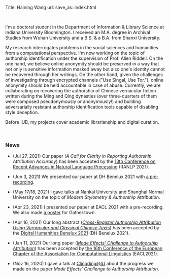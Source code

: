 Title: Haining Wang
url:
save_as: index.html

<br>

I'm a doctoral student in the Department of Information & Library Science at Indiana University Bloomington.
I received an M.A. degree in Archival Studies from Wuhan University and a B.S. & a B.A. from Shanxi University.

My research interrogates problems in the social sciences and humanities from a computational perspective. I'm now working on the topic of authorship identification under the supervision of Prof. Allen Riddell.
On the one hand, we believe online anonymity should be preserved in a way that not only is sensitive information masked away but also one's identity cannot be recovered through her writings.
On the other hand, given the challenges of investigating through encrypted channels ("Use Singal, Use Tor."), online anonymity should be held accountable in case of abuse.
Currently, we are collaborating on recovering the authorship of Chinese vernacular fiction written during the Ming and Qing dynasties (over three-quarters of them were composed pseudonymously or anonymously!) and building adversarially resistant authorship identification tools capable of disabling style deception. 

Before IUB, my projects cover academic librarianship and digital curation.

<br>

### News

- (Jul 27, 2021) Our paper (*A Call for Clarity in Reporting Authorship Attribution Accuracy*) has been accepted by the 
    [13th Conference on Recent Advances in Natural Language Processing](https://ranlp.org/ranlp2021/start.php) (RANLP 2021).

- (Jun 3, 2021) We presented our paper at DH Benelux 2021 with [a pre-recording](https://www.youtube.com/watch?v=qYGe06Kc6rA&t=13s).

- (May 17/18, 2021) I gave talks at Nankai University and Shanghai Normal University on the topic of 
    *Modern Stylometry & Authorship Attribution*.

- (Apr 23, 2021) I presented our paper at EACL 2021 with a pre-recording. 
    We also made [a poster](https://drive.google.com/file/d/1teLOJTU4RNAIVEOkH7s5-2uLpPkw19qn/view?usp=sharing)
    for Gather.town.

- (Apr 16, 2021) Our long abstract ([*Cross-Register Authorship Attribution Using Vernacular and Classical Chinese Texts*](
    https://zenodo.org/record/4886596#.YRNTpNNAphE)) has 
    been accepted by the [Digital Humanities Benelux 2021](https://2021.dhbenelux.org/) (DH Benelux 2021).

- (Jan 11, 2021) Our long paper ([*Mode Effects' Challenge to Authorship Attribution*](
    https://aclanthology.org/2021.eacl-main.97.pdf)) has been accepted by [the 16th Conference of the European Chapter
    of the Association for Computational Linguistics](https://2021.eacl.org/) (EACL2021).

- (Nov 16, 2020) I gave a talk at [Clingding@IU](https://cl.indiana.edu/clingding.html) about the progress we made on the
    paper *Mode Effects' Challenge to Authorship Attribution*.

<br>

